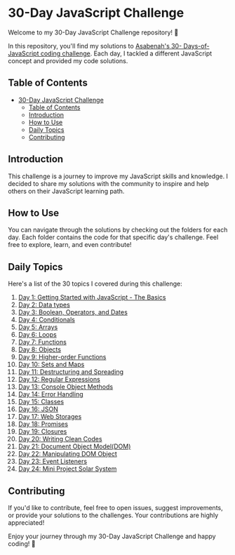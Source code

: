 # 30-Day JavaScript Challenge

Welcome to my 30-Day JavaScript Challenge repository! 🚀

In this repository, you'll find my solutions to <a href="https://github.com/Asabeneh/30-Days-Of-JavaScript/tree/master" target="_blank">Asabenah's 30- Days-of-JavaScript coding challenge</a>. Each day, I tackled a different JavaScript concept and provided my code solutions.

## Table of Contents

- [30-Day JavaScript Challenge](#30-day-javascript-challenge)
  - [Table of Contents](#table-of-contents)
  - [Introduction](#introduction)
  - [How to Use](#how-to-use)
  - [Daily Topics](#daily-topics)
  - [Contributing](#contributing)

## Introduction

This challenge is a journey to improve my JavaScript skills and knowledge. I decided to share my solutions with the community to inspire and help others on their JavaScript learning path.

## How to Use

You can navigate through the solutions by checking out the folders for each day. Each folder contains the code for that specific day's challenge. Feel free to explore, learn, and even contribute!

## Daily Topics

Here's a list of the 30 topics I covered during this challenge:

1. [Day 1: Getting Started with JavaScript - The Basics](Day1/day1.md)
2. [Day 2: Data types](Day2/day2.md)
3. [Day 3: Boolean, Operators, and Dates](Day3/day3.md)
4. [Day 4: Conditionals](Day4/day4.md)
5. [Day 5: Arrays](Day5/day5.md)
6. [Day 6:  Loops](Day6/day6.md)
7. [Day 7: Functions](Day7/day7.md)
8. [Day 8: Objects](Day8/day8.md)
9. [Day 9: Higher-order Functions](Day9/day9.md)
10. [Day 10: Sets and Maps](Day10/day10.md)
11. [Day 11: Destructuring and Spreading](Day11/day11.md)
12. [Day 12: Regular Expressions](Day12/day12.md)
13. [Day 13: Console Object Methods](Day13/day13.md)
14. [Day 14: Error Handling](Day14/day14.md)
15. [Day 15: Classes](Day15/day15.md)
16. [Day 16: JSON](Day16/day16.md)
17. [Day 17: Web Storages](Day17/day17.md)
18. [Day 18: Promises](Day18/day18.md)
19. [Day 19: Closures](Day19/day19.md)
20. [Day 20: Writing Clean Codes](Day20/day20.md)
21. [Day 21: Document Object Model(DOM)](Day21/day21.md)
22. [Day 22: Manipulating DOM Object](Day22/day22.md)
23. [Day 23: Event Listeners](Day23/day23.md)
24. [Day 24: Mini Project Solar System](Day24/day24.md)

## Contributing

If you'd like to contribute, feel free to open issues, suggest improvements, or provide your solutions to the challenges. Your contributions are highly appreciated!

Enjoy your journey through my 30-Day JavaScript Challenge and happy coding! 🎉
